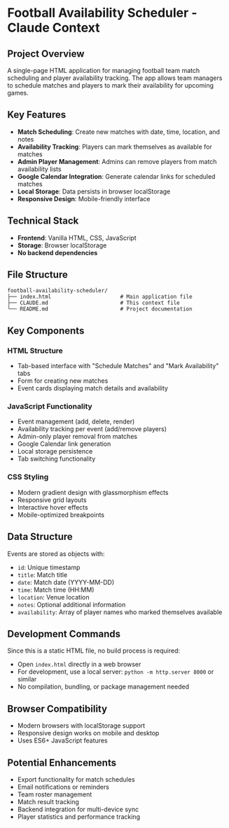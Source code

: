 # Football Availability Scheduler - Claude Context

## Project Overview
A single-page HTML application for managing football team match scheduling and player availability tracking. The app allows team managers to schedule matches and players to mark their availability for upcoming games.

## Key Features
- **Match Scheduling**: Create new matches with date, time, location, and notes
- **Availability Tracking**: Players can mark themselves as available for matches
- **Admin Player Management**: Admins can remove players from match availability lists
- **Google Calendar Integration**: Generate calendar links for scheduled matches
- **Local Storage**: Data persists in browser localStorage
- **Responsive Design**: Mobile-friendly interface

## Technical Stack
- **Frontend**: Vanilla HTML, CSS, JavaScript
- **Storage**: Browser localStorage
- **No backend dependencies**

## File Structure
```
football-availability-scheduler/
├── index.html                      # Main application file
├── CLAUDE.md                       # This context file
└── README.md                       # Project documentation
```

## Key Components

### HTML Structure
- Tab-based interface with "Schedule Matches" and "Mark Availability" tabs
- Form for creating new matches
- Event cards displaying match details and availability

### JavaScript Functionality
- Event management (add, delete, render)
- Availability tracking per event (add/remove players)
- Admin-only player removal from matches
- Google Calendar link generation
- Local storage persistence
- Tab switching functionality

### CSS Styling
- Modern gradient design with glassmorphism effects
- Responsive grid layouts
- Interactive hover effects
- Mobile-optimized breakpoints

## Data Structure
Events are stored as objects with:
- `id`: Unique timestamp
- `title`: Match title
- `date`: Match date (YYYY-MM-DD)
- `time`: Match time (HH:MM)
- `location`: Venue location
- `notes`: Optional additional information
- `availability`: Array of player names who marked themselves available

## Development Commands
Since this is a static HTML file, no build process is required:
- Open `index.html` directly in a web browser
- For development, use a local server: `python -m http.server 8000` or similar
- No compilation, bundling, or package management needed

## Browser Compatibility
- Modern browsers with localStorage support
- Responsive design works on mobile and desktop
- Uses ES6+ JavaScript features

## Potential Enhancements
- Export functionality for match schedules
- Email notifications or reminders
- Team roster management
- Match result tracking
- Backend integration for multi-device sync
- Player statistics and performance tracking